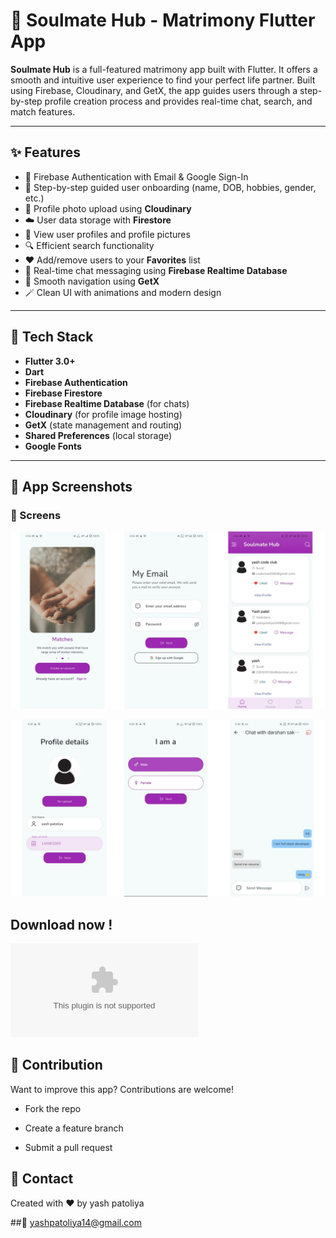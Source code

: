 # 💑 Soulmate Hub - Matrimony Flutter App

**Soulmate Hub** is a full-featured matrimony app built with Flutter. It offers a smooth and intuitive user experience to find your perfect life partner. Built using Firebase, Cloudinary, and GetX, the app guides users through a step-by-step profile creation process and provides real-time chat, search, and match features.

---

## ✨ Features

- 🔐 Firebase Authentication with Email & Google Sign-In
- 👣 Step-by-step guided user onboarding (name, DOB, hobbies, gender, etc.)
- 📸 Profile photo upload using **Cloudinary**
- ☁️ User data storage with **Firestore**
- 🧑 View user profiles and profile pictures
- 🔍 Efficient search functionality
- ❤️ Add/remove users to your **Favorites** list
- 💬 Real-time chat messaging using **Firebase Realtime Database**
- 🎯 Smooth navigation using **GetX**
- 🪄 Clean UI with animations and modern design

---

## 🔧 Tech Stack

- **Flutter 3.0+**
- **Dart**
- **Firebase Authentication**
- **Firebase Firestore**
- **Firebase Realtime Database** (for chats)
- **Cloudinary** (for profile image hosting)
- **GetX** (state management and routing)
- **Shared Preferences** (local storage)
- **Google Fonts**

---

## 📱 App Screenshots

### 🔹 Screens
![Screens](assets/demo/1.jpg)

![Screens](assets/demo/2.jpg)

## Download now !

![Download apk](apk/app-release.apk)

## 🙌 Contribution

Want to improve this app? Contributions are welcome!

- Fork the repo

- Create a feature branch

- Submit a pull request

## 📧 Contact
Created with ❤️ by yash patoliya

##📧 yashpatoliya14@gmail.com
